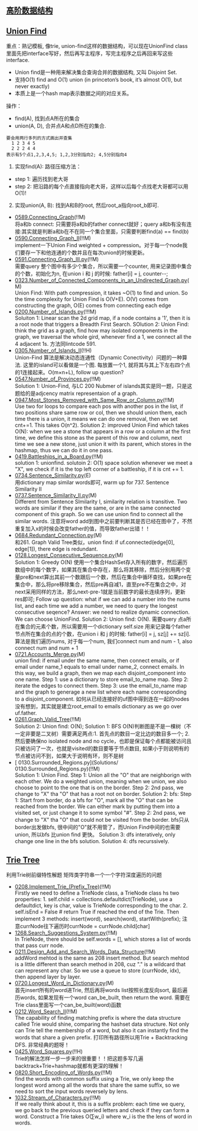 ## [高阶数据结构]()

## [Union Find]()

重点：熟记模板, 像trie, union-find这样的数据结构，可以现在UnionFind class里面先把interface写好，然后再写主程序，写完主程序之后再回来写这些interface.

* Union find是一种用来解决集合查询合并的数据结构, 又叫 Disjoint Set.
* 支持O(1) find and O(1) union (in princeton’s book, it’s almost O(1), but never exactly)
* 本质上是一个hash map表示数据之间的对应关系。

操作：
* find(A), 找到点A所在的集合
* union(A, D), 合并点A和点D所在的集合.

```
要会用两行多列的方式画出并查集
  1 2 3 4 5
  2 2 2 4 4
表示有5个点1,2,3,4,5; 1,2,3分别指向2; 4,5分别指向4
```

1. 实现find(A): 路径压缩方法：
* step 1: 遍历找到老大哥
* step 2: 把沿路的每个点直接指向老大哥，这样以后每个点找老大哥都可以用O(1)!

2. 实现union(A, B): 找到A和B的root, 然后root_a指向root_b即可.

- [0589.Connecting_Graph](Solutions/0589.Connecting_Graph.py)(!!M)  <br>
将a和b connect: 只需要将a和b的father connect就好；query a和b有没有连接:其实就是判断a和b在不在同一个集合里面，只需要判断find(a) == find(b)
- [0590.Connecting_Graph_II](Solutions/0590.Connecting_Graph_II.py)(!!M)  <br>
implement一下Union Find weighted + compression。对于每一个node我们要存一下和他连通的个数并且在每次union的时候更新。
- [0591.Connecting_Graph_III.py](Solutions/0591.Connecting_Graph_III.py)(!!M)  <br>
需要query 整个图中有多少个集合，所以需要一个counter, 用来记录图中集合的个数，初始化为n, 在union i 和 j 的时候: father[i] = j, counter--;
- [0323.Number_of_Connected_Components_in_an_Undirected_Graph.py](Solutions/0323.Number_of_Connected_Components_in_an_Undirected_Graph.py)(M)  <br>
Union Find: With path compression, it takes ~O(1) to find and union. So the time complexity for Union Find is O(V+E). O(V) comes from constructing the graph, O(E) comes from connecting each edge
- [0200.Number_of_Islands.py](Solutions/0200.Number_of_Islands.py)(!!!M)  <br>
Soluiton 1: Linear scan the 2d grid map, if a node contains a '1', then it is a root node that triggers a Breadth First Search.
SOlution 2: Union Find: think the grid as a graph, find how may isolated components in the graph, we traversal the whole gird, whenever find a 1, we connect all the 4 adjacent 1s. 方法同lintcode 591.
- [0305.Number_of_Islands_II](Solutions/0305.Number_of_Islands_II.py)(!!H)  <br>
Union-Find 算法是解决动态连通性（Dynamic Conectivity）问题的一种算法. 这里的island可以看做是一个图. 每放置一个1, 就将其与其上下左右四个点的1连接起来。O(m×n+L), follow up question?
- [0547.Number_of_Provinces.py](Solutions/0547.Number_of_Provinces.py)(!!M)  <br>
Solution 1: Union-Find, 与LC 200 Nubmer of islands其实是同一题，只是这题给的是adjcency matrix representaion of a graph.
- [0947.Most_Stones_Removed_with_Same_Row_or_Column.py](Solutions/0947.Most_Stones_Removed_with_Same_Row_or_Column.py)(!!M)  <br>
Use two for loops to compare each pos with another pos in the list, if two positions share same row or col, then we should union them, each time there is a union, it means we can do one removal, then we set cnt+=1. This takes O(n^2). Solution 2: improved Union Find which takes O(N): when we see a stone that appears in a row or a column at the first time, we define this stone as the parent of this row and column, next time we see a new stone, just union it with its parent, which stores in the hashmap, thus we can do it in one pass.
- [0419.Battleships_in_a_Board.py](Solutions/0419.Battleships_in_a_Board.py)(!!M)  <br>
solution 1: unionfind. solutoin 2: O(1) space solution whenever we meet a "X", we check if it is the top left corner of a battleship, if it is cnt += 1.
- [0734.Sentence_Similarity.py](Solutions/0734.Sentence_Similarity.py)(E)  <br>
用dictionary map similar words即可, warm up for 737. Sentence Similarity II
- [0737.Sentence_Similarity_II.py](Solutions/0737.Sentence_Similarity_II.py)(M)  <br>
Different from Sentence SImilarity I, similarity relation is transitive. Two words are similar if they are the same, or are in the same connected component of this graph. So we can use union find to connect all the similar words. 注意将word add到图中之前要判断其是否已经在图中了，不然重复加入x的时候会改变father的值，而导致father出错！！
- [0684.Redundant_Connection.py](Solutions/0684.Redundant_Connection.py)(M)  <br>
和261. Graph Valid Tree类似，union find: if uf.connected(edge[0], edge[1]), there edge is redundant.
- [0128.Longest_Consecutive_Sequence.py](Solutions/0128.Longest_Consecutive_Sequence.py)(M)  <br>
Solution 1: Greedy O(N) 使用一个集合HashSet存入所有的数字，然后遍历数组中的每个数字，如果其在集合中存在，那么将其移除，然后分别用两个变量pre和next算出其前一个数跟后一个数，然后在集合中循环查找，如果pre在集合中，那么将pre移除集合，然后pre再自减1，直至pre不在集合之中，对next采用同样的方法，那么next-pre-1就是当前数字的最长连续序列，更新res即可; Follow up question: what if we can add a number into the nums list, and each time we add a number, we need to query the longest consecutive seqence? Answer: we need to realize dynamic connection. We can choose UnionFind. Solution 2: Union find: O(N). 需要query 点a所在集合的元素个数，所以需要用一个dictionary self.size 用来记录每个father节点所在集合的点的个数，在union i 和 j 的时候: father[i] = j, sz[j] += sz[i]. 算法是我们遍历nums, 对于每一个num, 我们connect num and num - 1, also connect num and num + 1
- [0721.Accounts_Merge.py](Solutions/0721.Accounts_Merge.py)(M)  <br>
union find: if email under the same name, then connect emails, or if email under name_1 equals to email under name_2, connect emails. In this way, we build a graph, then we map each disjoint_component into one name. Step 1: use a dictionary to store email_to_name map. Step 2: iterate the edges to connect them. Step 3: use the email_to_name map and the graph to generage a new list where each name corresponding to a disjoint_component. 如何从已经连接好的uf图中得到连在一起的nodes没有想到，其实就是建立root_email to emails dictionary as we go over uf.father.
- [0261.Graph_Valid_Tree](Solutions/0261.Graph_Valid_Tree.py)(!!M)  <br>
 Solution 2: Union find: O(N); 
 Solution 1: BFS O(N)判断图是不是一棵树（不一定非要是二叉树）需要满足两点:1. 首先点的数目一定比边的数目多一个; 2. 然后要确保no isolated node and no cycle，也即是保证每个点都能被访问且只被访问了一次，也就是visited的数目要等于节点数目, 如果小于则说明有的节点被访问不到，如果大于说明有环，则不是树
- [ 0130.Surrounded_Regions.py](Solutions/ 0130.Surrounded_Regions.py)(!!M)  <br>
Solution 1: Union Find. Step 1: Union all the "O" that are neighborign with each other. We do a weighted union, meaning when we union, we also choose to point to the one that is on the border. Step 2: 2nd pass, we change to "X" tha "O" that has a root not on border. 
Solution 2: bfs: Step 1: Start from border, do a bfs for "O", mark all the "O" that can be reached from the border. We can either mark by putting them into a visited set, or just change it to some symbol "#". Step 2: 2nd pass, we change to "X" tha "O" that could not be visited from the border. bfs只从border出发做bfs, 很中间的"O"就不用管了，而Union Find中间的也需要union, 所以bfs 比union find 更快。
Solution 3: dfs interatively, only change one line in the bfs solution. 
Solution 4: dfs recurssively.

## [Trie Tree](字典树)
利用Trie树前缀特性解题
矩阵类字符串一个一个字符深度遍历的问题
- [0208.Implement_Trie_(Prefix_Tree)](Solutions/0208.Implement_Trie_(Prefix_Tree).py)(!!M)  <br>
Firstly we need to define a TrieNode class, a TrieNode class hs two properties: 1. self.child = collections.defaultdict(TrieNode), use a defaultdict, key is char, value is TrieNode corresponding to the char. 2. self.isEnd = False # return True if reached the end of the Trie. Then implement 3 methods: insert(word), search(word), startWith(prefix); 注意currNode往下遍历时currNode = currNode.child[char]
- [1268.Search_Suggestions_System.py](Solutions/1268.Search_Suggestions_System.py)(!!M)  <br>
In TrieNode, there should be self.words = [], which stores a list of words that pass curr node.
- [0211.Design_Add_and_Search_Words_Data_Structure](Solutions/0211.Design_Add_and_Search_Words_Data_Structure.py)(!!M)  <br>
addWord mehtod is the same as 208 insert method. But search mehtod is a little different than search method in 208, cuz "." is a wildcard that can represent any char. So we use a queue to store (currNode, idx), then append layer by layer.
- [0720.Longest_Word_in_Dictionary.py](Solutions/0720.Longest_Word_in_Dictionary.py)(M)  <br>
首先insert所有的word进Trie, 然后再将words list按照长度反向sort, 最后遍历words, 如果发现有一个word can_be_built, then return the word. 需要在Trie class里面写一个can_be_built(word)函数
- [0212.Word_Search_II](Solutions/0212.Word_Search_II.py)(!!M)  <br>
The capability of finding matching prefix is where the data structure called Trie would shine, comparing the hashset data structure. Not only can Trie tell the membership of a word, but also it can instantly find the words that share a given prefix. 打印所有路径所以用Trie + Backtracking DFS. 非常经典的题呀！
- [0425.Word_Squares.py](Solutions/0425.Word_Squares.py)(!!H)  <br>
Trie的解法怎样一步一步来的很重要！！把这题多写几遍backtrack+Trie+hashmap就都有更深的理解！
- [0820.Short_Encoding_of_Words.py](Solutions/0820.Short_Encoding_of_Words.py)(!!M)  <br>
find the words with common suffix using a Trie, we only keep the longest word among all the words that share the same suffix, so we need to sort the input words reversely by lens.
- [1032.Stream_of_Characters.py](Solutions/1032.Stream_of_Characters.py)(!!M)  <br>
If we really think about it, this is a suffix problem: each time we query, we go back to the previous queried letters and check if they can form a word. Construct a Trie takes O(∑w_i) where w_i is the the lens of word in words.
